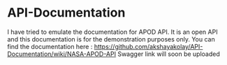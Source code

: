 # API-Documentation
I have tried to emulate the documentation for APOD API. It is an open API and this documentation is for the demonstration purposes only.
You can find the documentation here : https://github.com/akshayakolay/API-Documentation/wiki/NASA-APOD-API
Swagger link will soon be uploaded
